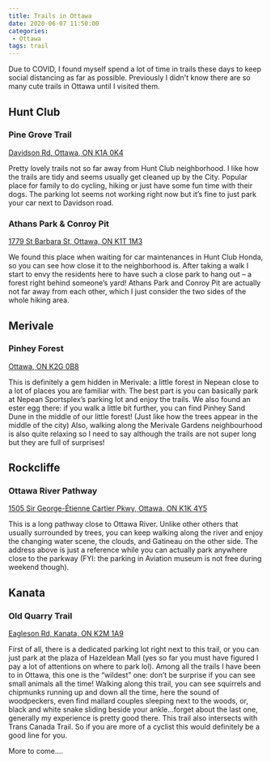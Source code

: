 ```yaml
---
title: Trails in Ottawa
date: 2020-06-07 11:50:00
categories:
 - Ottawa
tags: trail
---
```

Due to COVID, I found myself spend a lot of time in trails these days to keep social distancing as far as possible. Previously I didn't know there are so many cute trails in Ottawa until I visited them.

## Hunt Club

### Pine Grove Trail

[Davidson Rd, Ottawa, ON K1A 0K4](https://www.google.ca/maps/place/Pine+Grove+Trail/@45.3543747,-75.5921169,3a,75y,90t/data=!3m8!1e2!3m6!1sAF1QipPdeJDIL_bSU9f44Q2WYBynwblq9fZTiBPTWIJf!2e10!3e12!6shttps:%2F%2Flh5.googleusercontent.com%2Fp%2FAF1QipPdeJDIL_bSU9f44Q2WYBynwblq9fZTiBPTWIJf%3Dw114-h86-k-no!7i4032!8i3024!4m13!1m7!3m6!1s0x4cce094089514f1d:0x705519bd4bfd5bd0!2sPine+Grove+Trail,+Ottawa,+ON+K1G+3N4!3b1!8m2!3d45.3544373!4d-75.6044984!3m4!1s0x0:0xff0beedd9938f08f!8m2!3d45.3543807!4d-75.5919993)

Pretty lovely trails not so far away from Hunt Club neighborhood. I like how the trails are tidy and seems usually get cleaned up by the City. Popular place for family to do cycling, hiking or just have some fun time with their dogs. The parking lot seems not working right now but it’s fine to just park your car next to Davidson road.

### Athans Park & Conroy Pit

[1779 St Barbara St, Ottawa, ON K1T 1M3](https://www.google.ca/maps/place/Athans+Park/@45.3555436,-75.6249878,3a,75y,90t/data=!3m8!1e2!3m6!1sAF1QipO3mRGuF6-W2DxSsxlaw-OsO1i-Np0RviS7tvQV!2e10!3e12!6shttps:%2F%2Flh5.googleusercontent.com%2Fp%2FAF1QipO3mRGuF6-W2DxSsxlaw-OsO1i-Np0RviS7tvQV%3Dw152-h86-k-no!7i5312!8i2988!4m5!3m4!1s0x4cce091f87e5ce95:0xf9661aa450cee1fa!8m2!3d45.3556604!4d-75.6248392)

We found this place when waiting for car maintenances in Hunt Club Honda, so you can see how close it to the neighborhood is. After taking a walk I start to envy the residents here to have such a close park to hang out – a forest right behind someone’s yard! Athans Park and Conroy Pit are actually not far away from each other, which I just consider the two sides of the whole hiking area.

## Merivale

### Pinhey Forest

[Ottawa, ON K2G 0B8](https://www.google.ca/maps/place/Pinhey+Forest/@45.3283828,-75.7390489,3a,75y,90t/data=!3m8!1e2!3m6!1sAF1QipM9rvb8CQdjUm-hMkzP3tQ8O6H0mfOjoXt4B0tv!2e10!3e12!6shttps:%2F%2Flh5.googleusercontent.com%2Fp%2FAF1QipM9rvb8CQdjUm-hMkzP3tQ8O6H0mfOjoXt4B0tv%3Dw114-h86-k-no!7i4032!8i3024!4m5!3m4!1s0x4cce07f35650cfd5:0x863aea356ffd2938!8m2!3d45.3283828!4d-75.7390488)

This is definitely a gem hidden in Merivale: a little forest in Nepean close to a lot of places you are familiar with. The best part is you can basically park at Nepean Sportsplex’s parking lot and enjoy the trails. We also found an ester egg there: if you walk a little bit further, you can find Pinhey Sand Dune in the middle of our little forest! (Just like how the trees appear in the middle of the city) Also, walking along the Merivale Gardens neighbourhood is also quite relaxing so I need to say although the trails are not super long but they are full of surprises! 

## Rockcliffe

### Ottawa River Pathway

[1505 Sir George-Étienne Cartier Pkwy, Ottawa, ON K1K 4Y5](https://www.google.ca/maps/place/Rockcliffe+Yacht+Club/@45.4635965,-75.6427816,3a,75y,90t/data=!3m8!1e2!3m6!1sAF1QipMgh3SHCBwL6AuDSHTDqeVR9pnGVxxiB72FfNQv!2e10!3e12!6shttps:%2F%2Flh5.googleusercontent.com%2Fp%2FAF1QipMgh3SHCBwL6AuDSHTDqeVR9pnGVxxiB72FfNQv%3Dw114-h86-k-no!7i4160!8i3120!4m13!1m7!3m6!1s0x4cce04d5775115ed:0x7db65b9c9ceb784c!2s1170+Sir+George-%C3%89tienne+Cartier+Pkwy,+Ottawa,+ON!3b1!8m2!3d45.4565256!4d-75.6793374!3m4!1s0x4cce04d57751603d:0xe6fa1a5fde8939b5!8m2!3d45.4635959!4d-75.6427816)

This is a long pathway close to Ottawa River. Unlike other others that usually surrounded by trees, you can keep walking along the river and enjoy the changing water scene, the clouds, and Gatineau on the other side. The address above is just a reference while you can actually park anywhere close to the parkway (FYI: the parking in Aviation museum is not free during weekend though).


## Kanata 

### Old Quarry Trail

[Eagleson Rd, Kanata, ON K2M 1A9](https://www.google.ca/maps/place/Old+Quarry+Trail/@45.3017654,-75.8743715,3a,75y,90t/data=!3m8!1e2!3m6!1sAF1QipOVLRHMPLppQlT4VfgKfGFMnVqmDE_ZPYGc7mWG!2e10!3e12!6shttps:%2F%2Flh5.googleusercontent.com%2Fp%2FAF1QipOVLRHMPLppQlT4VfgKfGFMnVqmDE_ZPYGc7mWG%3Dw114-h86-k-no!7i4608!8i3456!4m5!3m4!1s0x4ccdffbacf5d08cd:0x4a5fdcca4c23e046!8m2!3d45.3017654!4d-75.8743715)

First of all, there is a dedicated parking lot right next to this trail, or you can just park at the plaza of Hazeldean Mall (yes so far you must have figured I pay a lot of attentions on where to park lol). Among all the trails I have been to in Ottawa, this one is the “wildest” one: don’t be surprise if you can see small animals all the time! Walking along this trail, you can see squirrels and chipmunks running up and down all the time, here the sound of woodpeckers, even find mallard couples sleeping next to the woods, or, black and white snake sliding beside your ankle…forget about the last one, generally my experience is pretty good there. This trail also intersects with Trans Canada Trail. So if you are more of a cyclist this would definitely be a good line for you.

More to come....

